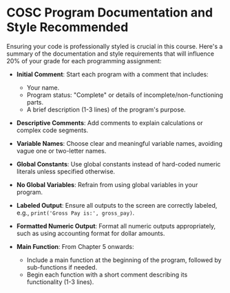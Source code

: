 # COSC Program Documentation and Style Recommended

Ensuring your code is professionally styled is crucial in this course. Here's a summary of the documentation and style
requirements that will influence 20% of your grade for each programming assignment:

- **Initial Comment**: Start each program with a comment that includes:
    - Your name.
    - Program status: "Complete" or details of incomplete/non-functioning parts.
    - A brief description (1-3 lines) of the program's purpose.

- **Descriptive Comments**: Add comments to explain calculations or complex code segments.

- **Variable Names**: Choose clear and meaningful variable names, avoiding vague one or two-letter names.

- **Global Constants**: Use global constants instead of hard-coded numeric literals unless specified otherwise.

- **No Global Variables**: Refrain from using global variables in your program.

- **Labeled Output**: Ensure all outputs to the screen are correctly labeled, e.g., `print('Gross Pay is:', gross_pay)`.

- **Formatted Numeric Output**: Format all numeric outputs appropriately, such as using accounting format for dollar
  amounts.

- **Main Function**: From Chapter 5 onwards:
    - Include a main function at the beginning of the program, followed by sub-functions if needed.
    - Begin each function with a short comment describing its functionality (1-3 lines).
